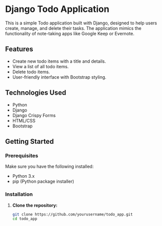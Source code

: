 # Django Todo Application

This is a simple Todo application built with Django, designed to help users create, manage, and delete their tasks. The application mimics the functionality of note-taking apps like Google Keep or Evernote.

## Features

- Create new todo items with a title and details.
- View a list of all todo items.
- Delete todo items.
- User-friendly interface with Bootstrap styling.

## Technologies Used

- Python
- Django
- Django Crispy Forms
- HTML/CSS
- Bootstrap

## Getting Started

### Prerequisites

Make sure you have the following installed:

- Python 3.x
- pip (Python package installer)

### Installation

1. **Clone the repository:**

   ```bash
   git clone https://github.com/yourusername/todo_app.git
   cd todo_app
